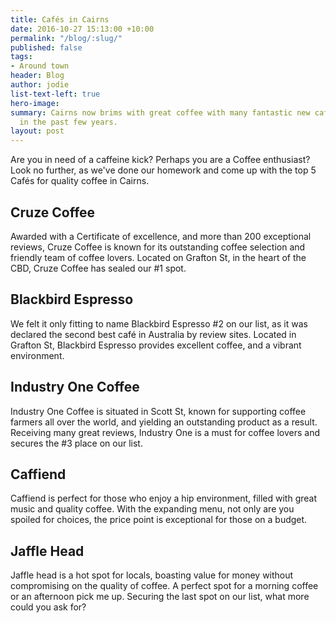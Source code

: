 ```yaml
---
title: Cafés in Cairns
date: 2016-10-27 15:13:00 +10:00
permalink: "/blog/:slug/"
published: false
tags:
- Around town
header: Blog
author: jodie
list-text-left: true
hero-image: 
summary: Cairns now brims with great coffee with many fantastic new cafés opening
  in the past few years.
layout: post
---
```


Are you in need of a caffeine kick? Perhaps you are a Coffee enthusiast? Look no further, as we've done our homework and come up with the top 5 Cafés for quality coffee in Cairns.

## Cruze Coffee

Awarded with a Certificate of excellence, and more than 200 exceptional reviews, Cruze Coffee is known for its outstanding coffee selection and friendly team of coffee lovers. Located on Grafton St, in the heart of the CBD, Cruze Coffee has sealed our #1 spot.

## Blackbird Espresso 

We felt it only fitting to name Blackbird Espresso #2 on our list, as it was declared the second best café in Australia by review sites. Located in Grafton St, Blackbird Espresso provides excellent coffee, and a vibrant environment. 

## Industry One Coffee 

Industry One Coffee is situated in Scott St, known for supporting coffee farmers all over the world, and yielding an outstanding product as a result. Receiving many great reviews, Industry One is a must for coffee lovers and secures the #3 place on our list.

## Caffiend

Caffiend is perfect for those who enjoy a hip environment, filled with great music and quality coffee. With the expanding menu, not only are you spoiled for choices, the price point is exceptional for those on a budget.

## Jaffle Head

Jaffle head is a hot spot for locals, boasting value for money without compromising on the quality of coffee. A perfect spot for a morning coffee or an afternoon pick me up. Securing the last spot on our list, what more could you ask for?